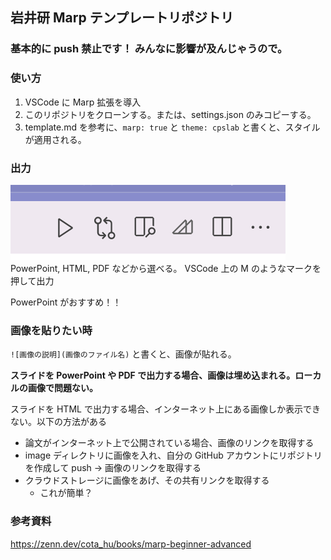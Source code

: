 ## 岩井研 Marp テンプレートリポジトリ

### 基本的に push 禁止です！ みんなに影響が及んじゃうので。

### 使い方

1. VSCode に Marp 拡張を導入
2. このリポジトリをクローンする。または、settings.json のみコピーする。
3. template.md を参考に、`marp: true` と `theme: cpslab` と書くと、スタイルが適用される。

### 出力

![Marpマーク](image/MarpMark.png)  
PowerPoint, HTML, PDF などから選べる。
VSCode 上の M のようなマークを押して出力

PowerPoint がおすすめ！！

### 画像を貼りたい時

`![画像の説明](画像のファイル名)` と書くと、画像が貼れる。

**スライドを PowerPoint や PDF で出力する場合、画像は埋め込まれる。ローカルの画像で問題ない。**

スライドを HTML で出力する場合、インターネット上にある画像しか表示できない。以下の方法がある

- 論文がインターネット上で公開されている場合、画像のリンクを取得する
- image ディレクトリに画像を入れ、自分の GitHub アカウントにリポジトリを作成して push -> 画像のリンクを取得する
- クラウドストレージに画像をあげ、その共有リンクを取得する
  - これが簡単？ 

### 参考資料
https://zenn.dev/cota_hu/books/marp-beginner-advanced
